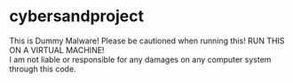 # cybersandproject
This is Dummy Malware! Please be cautioned when running this! RUN THIS ON A VIRTUAL MACHINE!
<br>
I am not liable or responsible for any damages on any computer system through this code.

